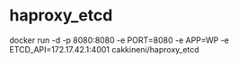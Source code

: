 haproxy_etcd
============
docker run -d -p 8080:8080 -e PORT=8080 -e APP=WP -e ETCD_API=172.17.42.1:4001 cakkineni/haproxy_etcd
